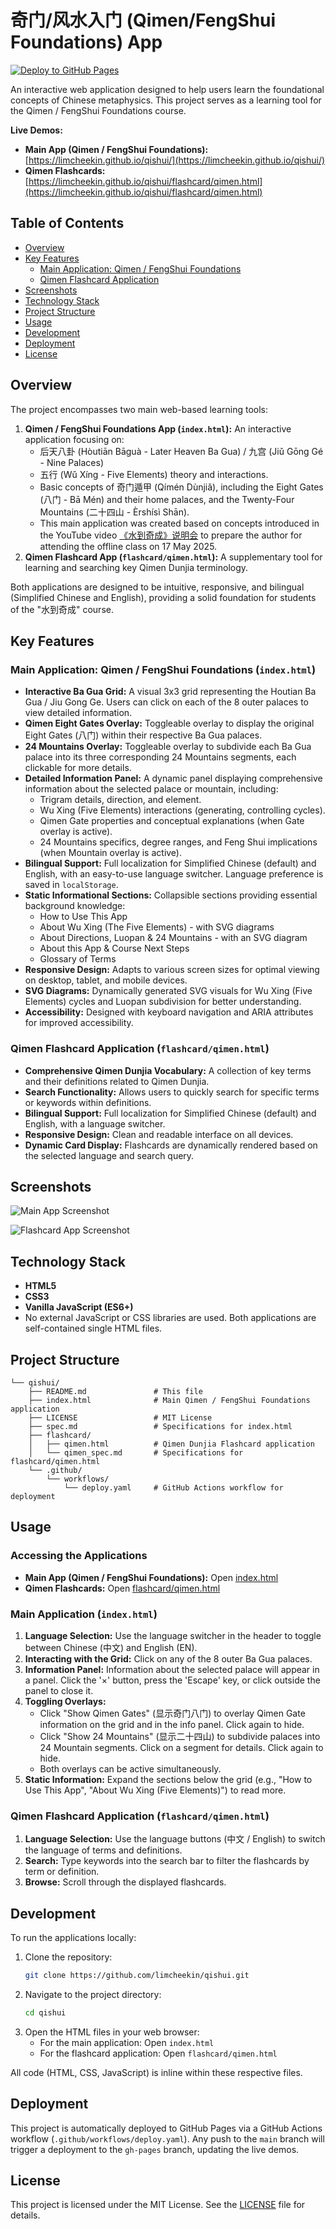 # 奇门/风水入门 (Qimen/FengShui Foundations) App

[![Deploy to GitHub Pages](https://github.com/limcheekin/qishui/actions/workflows/deploy.yaml/badge.svg)](https://github.com/limcheekin/qishui/actions/workflows/deploy.yaml)

An interactive web application designed to help users learn the foundational concepts of Chinese metaphysics. This project serves as a learning tool for the Qimen / FengShui Foundations course.

**Live Demos:**
*   **Main App (Qimen / FengShui Foundations):** [https://limcheekin.github.io/qishui/](https://limcheekin.github.io/qishui/)
*   **Qimen Flashcards:** [https://limcheekin.github.io/qishui/flashcard/qimen.html](https://limcheekin.github.io/qishui/flashcard/qimen.html)

## Table of Contents

*   [Overview](#overview)
*   [Key Features](#key-features)
    *   [Main Application: Qimen / FengShui Foundations](#main-application-ba-gua--qimen-foundations)
    *   [Qimen Flashcard Application](#qimen-flashcard-application)
*   [Screenshots](#screenshots)
*   [Technology Stack](#technology-stack)
*   [Project Structure](#project-structure)
*   [Usage](#usage)
*   [Development](#development)
*   [Deployment](#deployment)
*   [License](#license)

## Overview

The project encompasses two main web-based learning tools:

1.  **Qimen / FengShui Foundations App (`index.html`):** An interactive application focusing on:
    *   后天八卦 (Hòutiān Bāguà - Later Heaven Ba Gua) / 九宫 (Jiǔ Gōng Gé - Nine Palaces)
    *   五行 (Wǔ Xíng - Five Elements) theory and interactions.
    *   Basic concepts of 奇门遁甲 (Qímén Dùnjiǎ), including the Eight Gates (八门 - Bā Mén) and their home palaces, and the Twenty-Four Mountains (二十四山 - Èrshísì Shān).
    *   This main application was created based on concepts introduced in the YouTube video [《水到奇成》说明会](https://www.youtube.com/watch?v=2FykEOX-dqU) to prepare the author for attending the offline class on 17 May 2025.
2.  **Qimen Flashcard App (`flashcard/qimen.html`):** A supplementary tool for learning and searching key Qimen Dunjia terminology.

Both applications are designed to be intuitive, responsive, and bilingual (Simplified Chinese and English), providing a solid foundation for students of the "水到奇成" course.

## Key Features

### Main Application: Qimen / FengShui Foundations (`index.html`)

*   **Interactive Ba Gua Grid:** A visual 3x3 grid representing the Houtian Ba Gua / Jiu Gong Ge. Users can click on each of the 8 outer palaces to view detailed information.
*   **Qimen Eight Gates Overlay:** Toggleable overlay to display the original Eight Gates (八门) within their respective Ba Gua palaces.
*   **24 Mountains Overlay:** Toggleable overlay to subdivide each Ba Gua palace into its three corresponding 24 Mountains segments, each clickable for more details.
*   **Detailed Information Panel:** A dynamic panel displaying comprehensive information about the selected palace or mountain, including:
    *   Trigram details, direction, and element.
    *   Wu Xing (Five Elements) interactions (generating, controlling cycles).
    *   Qimen Gate properties and conceptual explanations (when Gate overlay is active).
    *   24 Mountains specifics, degree ranges, and Feng Shui implications (when Mountain overlay is active).
*   **Bilingual Support:** Full localization for Simplified Chinese (default) and English, with an easy-to-use language switcher. Language preference is saved in `localStorage`.
*   **Static Informational Sections:** Collapsible sections providing essential background knowledge:
    *   How to Use This App
    *   About Wu Xing (The Five Elements) - with SVG diagrams
    *   About Directions, Luopan & 24 Mountains - with an SVG diagram
    *   About this App & Course Next Steps
    *   Glossary of Terms
*   **Responsive Design:** Adapts to various screen sizes for optimal viewing on desktop, tablet, and mobile devices.
*   **SVG Diagrams:** Dynamically generated SVG visuals for Wu Xing (Five Elements) cycles and Luopan subdivision for better understanding.
*   **Accessibility:** Designed with keyboard navigation and ARIA attributes for improved accessibility.

### Qimen Flashcard Application (`flashcard/qimen.html`)

*   **Comprehensive Qimen Dunjia Vocabulary:** A collection of key terms and their definitions related to Qimen Dunjia.
*   **Search Functionality:** Allows users to quickly search for specific terms or keywords within definitions.
*   **Bilingual Support:** Full localization for Simplified Chinese (default) and English, with a language switcher.
*   **Responsive Design:** Clean and readable interface on all devices.
*   **Dynamic Card Display:** Flashcards are dynamically rendered based on the selected language and search query.

## Screenshots

![Main App Screenshot](images/main.png)

![Flashcard App Screenshot](images/qimen_flashcard.png)

## Technology Stack

*   **HTML5**
*   **CSS3**
*   **Vanilla JavaScript (ES6+)**
*   No external JavaScript or CSS libraries are used. Both applications are self-contained single HTML files.

## Project Structure

```
└── qishui/
    ├── README.md               # This file
    ├── index.html              # Main Qimen / FengShui Foundations application
    ├── LICENSE                 # MIT License
    ├── spec.md                 # Specifications for index.html
    ├── flashcard/
    │   ├── qimen.html          # Qimen Dunjia Flashcard application
    │   └── qimen_spec.md       # Specifications for flashcard/qimen.html
    └── .github/
        └── workflows/
            └── deploy.yaml     # GitHub Actions workflow for deployment
```

## Usage

### Accessing the Applications

*   **Main App (Qimen / FengShui Foundations):** Open [index.html](https://limcheekin.github.io/qishui/)
*   **Qimen Flashcards:** Open [flashcard/qimen.html](https://limcheekin.github.io/qishui/flashcard/qimen.html)

### Main Application (`index.html`)

1.  **Language Selection:** Use the language switcher in the header to toggle between Chinese (中文) and English (EN).
2.  **Interacting with the Grid:** Click on any of the 8 outer Ba Gua palaces.
3.  **Information Panel:** Information about the selected palace will appear in a panel. Click the '×' button, press the 'Escape' key, or click outside the panel to close it.
4.  **Toggling Overlays:**
    *   Click "Show Qimen Gates" (显示奇门八门) to overlay Qimen Gate information on the grid and in the info panel. Click again to hide.
    *   Click "Show 24 Mountains" (显示二十四山) to subdivide palaces into 24 Mountain segments. Click on a segment for details. Click again to hide.
    *   Both overlays can be active simultaneously.
5.  **Static Information:** Expand the sections below the grid (e.g., "How to Use This App", "About Wu Xing (Five Elements)") to read more.

### Qimen Flashcard Application (`flashcard/qimen.html`)

1.  **Language Selection:** Use the language buttons (中文 / English) to switch the language of terms and definitions.
2.  **Search:** Type keywords into the search bar to filter the flashcards by term or definition.
3.  **Browse:** Scroll through the displayed flashcards.

## Development

To run the applications locally:

1.  Clone the repository:
    ```bash
    git clone https://github.com/limcheekin/qishui.git
    ```
2.  Navigate to the project directory:
    ```bash
    cd qishui
    ```
3.  Open the HTML files in your web browser:
    *   For the main application: Open `index.html`
    *   For the flashcard application: Open `flashcard/qimen.html`

All code (HTML, CSS, JavaScript) is inline within these respective files.

## Deployment

This project is automatically deployed to GitHub Pages via a GitHub Actions workflow (`.github/workflows/deploy.yaml`). Any push to the `main` branch will trigger a deployment to the `gh-pages` branch, updating the live demos.

## License

This project is licensed under the MIT License. See the [LICENSE](LICENSE) file for details.
